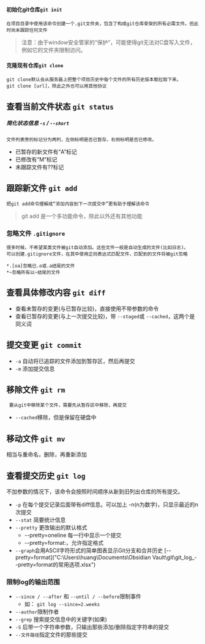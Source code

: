#### 初始化git仓库`git init`
	在项目目录中使用该命令创建一个.git文件夹，包含了构成git仓库骨架的所有必需文件。但此时尚未跟踪任何文件

 > 注意：由于window安全管家的“保护”，可能使得git无法对C盘写入文件，例如它的文件夹限制访问。
 
 
#### 克隆现有仓库`git clone`
	git clone默认会从服务器上把整个项目历史中每个文件的所有历史版本都拉取下来。
	git clone [url]，除此之外也可以用其他协议

## 查看当前文件状态 `git status`
##### 简化状态信息 `-s` / `--short`
	文件列表旁的标记分为两列，左侧标明是否已暂存，右侧标明是否已修改。
 - 已暂存的新文件有“A”标记
 - 已修改有“M”标记
 - 未跟踪文件有??标记

## 跟踪新文件 `git add`
	把git add命令理解成“添加内容到下一次提交中”更有助于理解该命令
 > git add 是一个多功能命令，除此以外还有其他功能

### 忽略文件 `.gitignore`
	很多时候，不希望某类文件被git自动添加。这些文件一般是自动生成的文件(比如日志)。
	可以创建.gitignore文件，在其中使用正则表达式匹配文件，匹配到的文件将被git忽略
```
*.[oa]忽略已.o或.a结尾的文件
*~忽略所有以~结尾的文件
```

## 查看具体修改内容 `git diff`
 - 查看未暂存的变更(与已暂存比较)，直接使用不带参数的命令
 - 查看已暂存的变更(与上一次提交比较)，带 `--staged`或 `--cached`，这两个是同义词

## 提交变更 `git commit`
 - `-a` 自动将已追踪的文件添加到暂存区，然后再提交
 - `-m` 添加提交信息

## 移除文件 `git rm`
	 要从git中移除某个文件，需要先从暂存区中移除，再提交

 -  `--cached`移除，但是保留在硬盘中

## 移动文件 `git mv`
相当与重命名，删除，再重新添加

## 查看提交历史 `git log`
不加参数的情况下，该命令会按照时间顺序从新到旧列出仓库的所有提交。

 -  `-p` 在每个提交记录后面带有diff信息。可以加上 -n(n为数字)，只显示最近的n次提交
 -  `--stat` 简要统计信息
 -  `--pretty` 更改输出的默认格式
	 - --pretty=oneline 每一行中显示一个提交
	 - --pretty=format:，允许指定格式
 -  `--graph`会用ASCII字符形式的简单图表显示Git分支和合并历史
[--pretty=format]("C:\Users\huang\Documents\Obsidian Vault\git\git_log_--pretty=format的常用选项.xlsx")

### 限制log的输出范围
 - `--since / --after` 和 `--until / --before`限制事件
	 - 如： `git log --since=2.weeks`
- `--author`限制作者
- `--grep` 搜索提交信息中的关键字(如果)
-  `-S` 后带一个字符串参数，只输出那些添加/删除指定字符串的提交
- `--文件路径`指定文件的那些提交